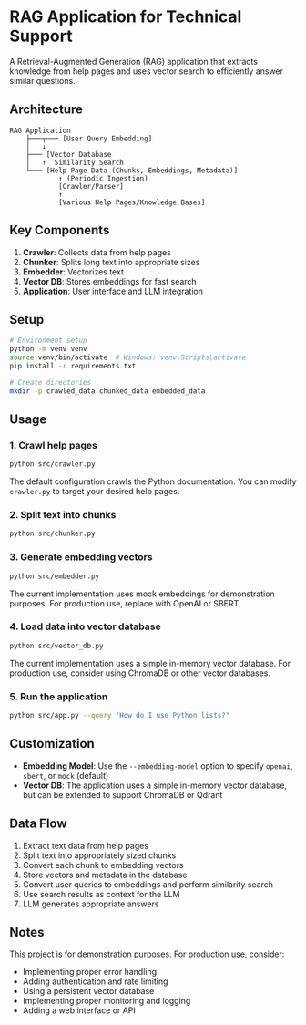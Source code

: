 # RAG Application for Technical Support

A Retrieval-Augmented Generation (RAG) application that extracts knowledge from help pages and uses vector search to efficiently answer similar questions.

## Architecture

```
RAG Application
    ├───┬─── [User Query Embedding]
    │   ↓
    ├─── [Vector Database
    │   ↑  Similarity Search
    └─── [Help Page Data (Chunks, Embeddings, Metadata)]
            ↑ (Periodic Ingestion)
            [Crawler/Parser]
            ↑
            [Various Help Pages/Knowledge Bases]
```

## Key Components

1. **Crawler**: Collects data from help pages
2. **Chunker**: Splits long text into appropriate sizes
3. **Embedder**: Vectorizes text
4. **Vector DB**: Stores embeddings for fast search
5. **Application**: User interface and LLM integration

## Setup

```bash
# Environment setup
python -m venv venv
source venv/bin/activate  # Windows: venv\Scripts\activate
pip install -r requirements.txt

# Create directories
mkdir -p crawled_data chunked_data embedded_data
```

## Usage

### 1. Crawl help pages

```bash
python src/crawler.py
```

The default configuration crawls the Python documentation. You can modify `crawler.py` to target your desired help pages.

### 2. Split text into chunks

```bash
python src/chunker.py
```

### 3. Generate embedding vectors

```bash
python src/embedder.py
```

The current implementation uses mock embeddings for demonstration purposes. For production use, replace with OpenAI or SBERT.

### 4. Load data into vector database

```bash
python src/vector_db.py
```

The current implementation uses a simple in-memory vector database. For production use, consider using ChromaDB or other vector databases.

### 5. Run the application

```bash
python src/app.py --query "How do I use Python lists?"
```

## Customization

- **Embedding Model**: Use the `--embedding-model` option to specify `openai`, `sbert`, or `mock` (default)
- **Vector DB**: The application uses a simple in-memory vector database, but can be extended to support ChromaDB or Qdrant

## Data Flow

1. Extract text data from help pages
2. Split text into appropriately sized chunks
3. Convert each chunk to embedding vectors
4. Store vectors and metadata in the database
5. Convert user queries to embeddings and perform similarity search
6. Use search results as context for the LLM
7. LLM generates appropriate answers

## Notes

This project is for demonstration purposes. For production use, consider:
- Implementing proper error handling
- Adding authentication and rate limiting
- Using a persistent vector database
- Implementing proper monitoring and logging
- Adding a web interface or API